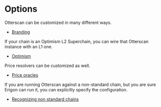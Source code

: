 # Options

Otterscan can be customized in many different ways.

- [Branding](./branding.md)

If your chain is an Optimism L2 Superchain, you can wire that Otterscan instance with an L1 one.

- [Optimism](./optimism.md)

Price resolvers can be customized as well.

- [Price oracles](./oracles.md)

If you are running Otterscan against a non-standard chain, but you are sure Erigon can run it, you can explicitly specify the configuration.

- [Recognizing non standard chains](./chains.md)
